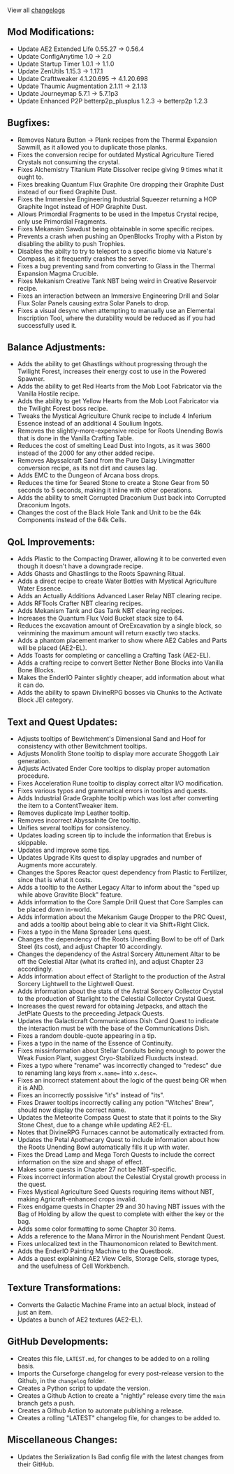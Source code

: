 
View all [changelogs](https://github.com/Divine-Journey-2/Divine-Journey-2/tree/main/changelog)

## Mod Modifications:

- Update AE2 Extended Life 0.55.27 -> 0.56.4
- Update ConfigAnytime 1.0 -> 2.0
- Update Startup Timer 1.0.1 -> 1.1.0
- Update ZenUtils 1.15.3 -> 1.17.1
- Update Crafttweaker 4.1.20.695 -> 4.1.20.698
- Update Thaumic Augmentation 2.1.11 -> 2.1.13
- Update Journeymap 5.7.1 -> 5.7.1p3
- Update Enhanced P2P betterp2p_plusplus 1.2.3 -> betterp2p 1.2.3

## Bugfixes:

- Removes Natura Button -> Plank recipes from the Thermal Expansion Sawmill, as it allowed you to duplicate those planks.
- Fixes the conversion recipe for outdated Mystical Agriculture Tiered Crystals not consuming the crystal.
- Fixes Alchemistry Titanium Plate Dissolver recipe giving 9 times what it ought to.
- Fixes breaking Quantum Flux Graphite Ore dropping their Graphite Dust instead of our fixed Graphite Dust.
- Fixes the Immersive Engineering Industrial Squeezer returning a HOP Graphite Ingot instead of HOP Graphite Dust.
- Allows Primordial Fragments to be used in the Impetus Crystal recipe, only use Primordial Fragments.
- Fixes Mekansim Sawdust being obtainable in some specific recipes.
- Prevents a crash when pushing an OpenBlocks Trophy with a Piston by disabling the ability to push Trophies.
- Disables the abilty to try to teleport to a specific biome via Nature's Compass, as it frequently crashes the server.
- Fixes a bug preventing sand from converting to Glass in the Thermal Expansion Magma Crucible.
- Fixes Mekanism Creative Tank NBT being weird in Creative Reservoir recipe.
- Fixes an interaction between an Immersive Engineering Drill and Solar Flux Solar Panels causing extra Solar Panels to drop.
- Fixes a visual desync when attempting to manually use an Elemental Inscription Tool, where the durability would be reduced as if you had successfully used it.

## Balance Adjustments:

- Adds the ability to get Ghastlings without progressing through the Twilight Forest, increases their energy cost to use in the Powered Spawner.
- Adds the ability to get Red Hearts from the Mob Loot Fabricator via the Vanilla Hostile recipe.
- Adds the ability to get Yellow Hearts from the Mob Loot Fabricator via the Twilight Forest boss recipe.
- Tweaks the Mystical Agriculture Chunk recipe to include 4 Inferium Essence instead of an additional 4 Soulium Ingots.
- Removes the slightly-more-expensive recipe for Roots Unending Bowls that is done in the Vanilla Crafting Table.
- Reduces the cost of smelting Lead Dust into Ingots, as it was 3600 instead of the 2000 for any other added recipe.
- Removes Abyssalcraft Sand from the Pure Daisy Livingmatter conversion recipe, as its not dirt and causes lag.
- Adds EMC to the Dungeon of Arcana boss drops.
- Reduces the time for Seared Stone to create a Stone Gear from 50 seconds to 5 seconds, making it inline with other operations.
- Adds the ability to smelt Corrupted Draconium Dust back into Corrupted Draconium Ingots.
- Changes the cost of the Black Hole Tank and Unit to be the 64k Components instead of the 64k Cells.

## QoL Improvements:

- Adds Plastic to the Compacting Drawer, allowing it to be converted even though it doesn't have a downgrade recipe.
- Adds Ghasts and Ghastlings to the Roots Spawning Ritual.
- Adds a direct recipe to create Water Bottles with Mystical Agriculture Water Essence.
- Adds an Actually Additions Advanced Laser Relay NBT clearing recipe.
- Adds RFTools Crafter NBT clearing recipes.
- Adds Mekanism Tank and Gas Tank NBT clearing recipes.
- Increases the Quantum Flux Void Bucket stack size to 64.
- Reduces the excavation amount of OreExcavation by a single block, so veinmining the maximum amount will return exactly two stacks.
- Adds a phantom placement marker to show where AE2 Cables and Parts will be placed (AE2-EL).
- Adds Toasts for completing or cancelling a Crafting Task (AE2-EL).
- Adds a crafting recipe to convert Better Nether Bone Blocks into Vanilla Bone Blocks.
- Makes the EnderIO Painter slightly cheaper, add information about what it can do.
- Adds the ability to spawn DivineRPG bosses via Chunks to the Activate Block JEI category.

## Text and Quest Updates:

- Adjusts tooltips of Bewitchment's Dimensional Sand and Hoof for consistency with other Bewitchment tooltips.
- Adjusts Monolith Stone tooltip to display more accurate Shoggoth Lair generation.
- Adjusts Activated Ender Core tooltips to display proper automation procedure.
- Fixes Acceleration Rune tooltip to display correct altar I/O modification.
- Fixes various typos and grammatical errors in tooltips and quests.
- Adds Industrial Grade Graphite tooltip which was lost after converting the item to a ContentTweaker item.
- Removes duplicate Imp Leather tooltip.
- Removes incorrect Abyssalnite Ore tooltip.
- Unifies several tooltips for consistency.
- Updates loading screen tip to include the information that Erebus is skippable.
- Updates and improve some tips.
- Updates Upgrade Kits quest to display upgrades and number of Augments more accurately.
- Changes the Spores Reactor quest dependency from Plastic to Fertilizer, since that is what it costs.
- Adds a tooltip to the Aether Legacy Altar to inform about the "sped up while above Gravitite Block" feature.
- Adds information to the Core Sample Drill Quest that Core Samples can be placed down in-world.
- Adds information about the Mekanism Gauge Dropper to the PRC Quest, and adds a tooltip about being able to clear it via Shift+Right Click.
- Fixes a typo in the Mana Spreader Lens quest.
- Changes the dependency of the Roots Unendling Bowl to be off of Dark Steel (its cost), and adjust Chapter 10 accordingly.
- Changes the dependency of the Astral Sorcery Attunement Altar to be off the Celestial Altar (what its crafted in), and adjust Chapter 23 accordingly.
- Adds information about effect of Starlight to the production of the Astral Sorcery Lightwell to the Lightwell Quest.
- Adds information about the stats of the Astral Sorcery Collector Crystal to the production of Starlight to the Celestial Collector Crystal Quest.
- Increases the quest reward for obtaining Jetpacks, and attach the JetPlate Quests to the preceeding Jetpack Quests.
- Updates the Galacticraft Communications Dish Card Quest to indicate the interaction must be with the base of the Communications Dish.
- Fixes a random double-quote appearing in a tip.
- Fixes a typo in the name of the Essence of Continuity.
- Fixes missinformation about Stellar Conduits being enough to power the Weak Fusion Plant, suggest Cryo-Stabilized Fluxducts instead.
- Fixes a typo where "rename" was incorrectly changed to "redesc" due to renaming lang keys from `x.name=` into `x.desc=`.
- Fixes an incorrect statement about the logic of the quest being OR when it is AND.
- Fixes an incorrectly possisive "it's" instead of "its".
- Fixes Drawer tooltips incorrectly calling any potion "Witches' Brew", should now display the correct name.
- Updates the Meteorite Compass Quest to state that it points to the Sky Stone Chest, due to a change while updating AE2-EL.
- Notes that DivineRPG Furnaces cannot be automatically extracted from.
- Updates the Petal Apothecary Quest to include information about how the Roots Unending Bowl automatically fills it up with water.
- Fixes the Dread Lamp and Mega Torch Quests to include the correct information on the size and shape of effect.
- Makes some quests in Chapter 27 not be NBT-specific.
- Fixes incorrect information about the Celestial Crystal growth process in the quest.
- Fixes Mystical Agriculture Seed Quests requiring items without NBT, making Agricraft-enhanced crops invalid.
- Fixes endgame quests in Chapter 29 and 30 having NBT issues with the Bag of Holding by allow the quest to complete with either the key or the bag.
- Adds some color formatting to some Chapter 30 items.
- Adds a reference to the Mana Mirror in the Nourishment Pendant Quest.
- Fixes unlocalized text in the Thaumonomicon related to Bewitchment.
- Adds the EnderIO Painting Machine to the Questbook.
- Adds a quest explaining AE2 View Cells, Storage Cells, storage types, and the usefulness of Cell Workbench.

## Texture Transformations:

- Converts the Galactic Machine Frame into an actual block, instead of just an item.
- Updates a bunch of AE2 textures (AE2-EL).

## GitHub Developments:

- Creates this file, `LATEST.md`, for changes to be added to on a rolling basis.
- Imports the Curseforge changelog for every post-release version to the Github, in the `changelog` folder.
- Creates a Python script to update the version.
- Creates a Github Action to create a "nightly" release every time the `main` branch gets a push.
- Creates a Github Action to automate publishing a release.
- Creates a rolling "LATEST" changelog file, for changes to be added to.

## Miscellaneous Changes:

- Updates the Serialization Is Bad config file with the latest changes from their GitHub.

